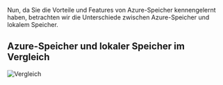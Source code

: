Nun, da Sie die Vorteile und Features von Azure-Speicher kennengelernt haben, betrachten wir die Unterschiede zwischen Azure-Speicher und lokalem Speicher.

## <a name="azure-storage-vs-on-premises-storage"></a>Azure-Speicher und lokaler Speicher im Vergleich

![Vergleich](../images/Comparison.png)
